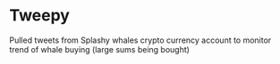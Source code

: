 # Tweepy
Pulled tweets from Splashy whales crypto currency account to monitor trend of whale buying (large sums being bought)
